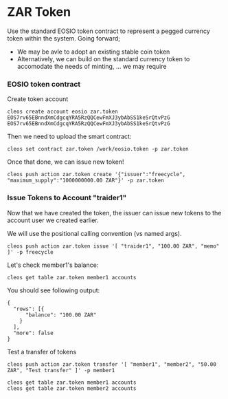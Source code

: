 # ZAR Token

Use the standard EOSIO token contract to represent a pegged currency token within the system. Going forward;

* We may be avle to adopt an existing stable coin token
* Alternatively, we can build on the standard currency token to accomodate the needs of minting, ... we may require

### EOSIO token contract

Create token account

```
cleos create account eosio zar.token EOS7rv65EBnndXmCdgcqYRA5RzQQCewFmXJ3ybAbSS1keSrQtvPzG EOS7rv65EBnndXmCdgcqYRA5RzQQCewFmXJ3ybAbSS1keSrQtvPzG
```

Then we need to upload the smart contract:

```
cleos set contract zar.token /work/eosio.token -p zar.token
```
Once that done, we can issue new token!

```
cleos push action zar.token create '{"issuer":"freecycle", "maximum_supply":"1000000000.00 ZAR"}' -p zar.token
```

### Issue Tokens to Account "traider1"

Now that we have created the token, the issuer can issue new tokens to the account user we created earlier.

We will use the positional calling convention (vs named args).

```
cleos push action zar.token issue '[ "traider1", "100.00 ZAR", "memo" ]' -p freecycle
```

Let's check member1's balance:

```
cleos get table zar.token member1 accounts
```

You should see following output:

```
{
  "rows": [{
      "balance": "100.00 ZAR"
    }
  ],
  "more": false
}
```

Test a transfer of tokens

```
cleos push action zar.token transfer '[ "member1", "member2", "50.00 ZAR", "Test transfer" ]' -p member1

cleos get table zar.token member1 accounts
cleos get table zar.token member2 accounts
```
